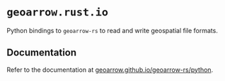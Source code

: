 # `geoarrow.rust.io`

Python bindings to `geoarrow-rs` to read and write geospatial file formats.

## Documentation

Refer to the documentation at [geoarrow.github.io/geoarrow-rs/python](https://geoarrow.github.io/geoarrow-rs/python).

